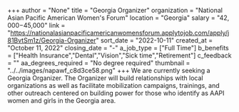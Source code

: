 +++
author = "None"
title = "Georgia Organizer"
organization = "National Asian Pacific American Women's Forum"
location = "Georgia"
salary = "$42,000-$45,000"
link = "https://nationalasianpacificamericanwomensforum.applytojob.com/apply/j81BvtSm1z/Georgia-Organizer"
sort_date = "2022-10-11"
created_at = "October 11, 2022"
closing_date = "-"
a_job_type = ["Full Time"]
b_benefits = ["Health Insurance","Dental","Vision","Sick time","Retirement"]
c_feedback = ""
aa_degrees_required = "No degree required"
thumbnail = "../../images/napawf_c8d3ce58.png"
+++
We are currently seeking a Georgia Organizer. The Organizer will build relationships with local organizations as well as facilitate mobilization campaigns, trainings, and other outreach centered on building power for those who identify as AAPI women and girls in the Georgia area.